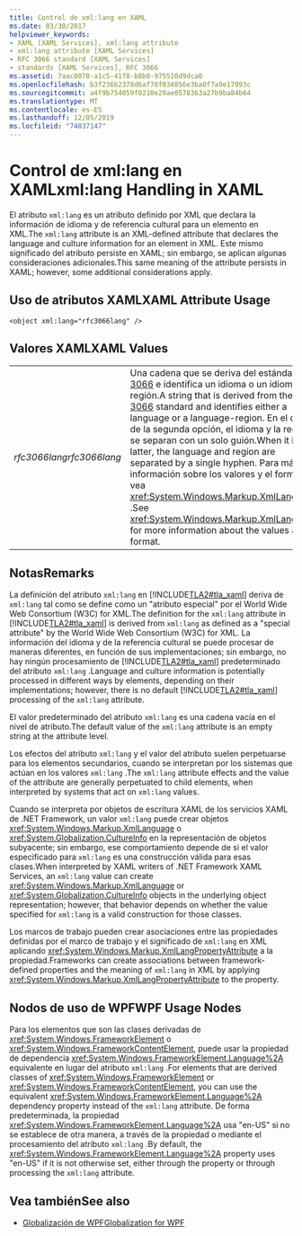 ```yaml
---
title: Control de xml:lang en XAML
ms.date: 03/30/2017
helpviewer_keywords:
- XAML [XAML Services], xml:lang attribute
- xml:lang attribute [XAML Services]
- RFC 3066 standard [XAML Services]
- standards [XAML Services], RFC 3066
ms.assetid: 7aac0078-a1c5-41f8-b8b0-975510d9dca0
ms.openlocfilehash: b3f236b2378d6af78f034856e3ba0f7a9e17993c
ms.sourcegitcommit: a4f9b754059f0210e29ae0578363a27b9ba84b64
ms.translationtype: MT
ms.contentlocale: es-ES
ms.lasthandoff: 12/05/2019
ms.locfileid: "74837147"
---
```

# <a name="xmllang-handling-in-xaml"></a><span data-ttu-id="78585-102">Control de xml:lang en XAML</span><span class="sxs-lookup"><span data-stu-id="78585-102">xml:lang Handling in XAML</span></span>
<span data-ttu-id="78585-103">El atributo `xml:lang` es un atributo definido por XML que declara la información de idioma y de referencia cultural para un elemento en XML.</span><span class="sxs-lookup"><span data-stu-id="78585-103">The `xml:lang` attribute is an XML-defined attribute that declares the language and culture information for an element in XML.</span></span> <span data-ttu-id="78585-104">Este mismo significado del atributo persiste en XAML; sin embargo, se aplican algunas consideraciones adicionales.</span><span class="sxs-lookup"><span data-stu-id="78585-104">This same meaning of the attribute persists in XAML; however, some additional considerations apply.</span></span>  
  
## <a name="xaml-attribute-usage"></a><span data-ttu-id="78585-105">Uso de atributos XAML</span><span class="sxs-lookup"><span data-stu-id="78585-105">XAML Attribute Usage</span></span>  
  
```xaml  
<object xml:lang="rfc3066lang" />  
```  
  
## <a name="xaml-values"></a><span data-ttu-id="78585-106">Valores XAML</span><span class="sxs-lookup"><span data-stu-id="78585-106">XAML Values</span></span>  
  
|||  
|-|-|  
|<span data-ttu-id="78585-107">*rfc3066lang*</span><span class="sxs-lookup"><span data-stu-id="78585-107">*rfc3066lang*</span></span>|<span data-ttu-id="78585-108">Una cadena que se deriva del estándar [RFC 3066](https://www.ietf.org/rfc/rfc3066.txt) e identifica un idioma o un idioma-región.</span><span class="sxs-lookup"><span data-stu-id="78585-108">A string that is derived from the [RFC 3066](https://www.ietf.org/rfc/rfc3066.txt) standard and identifies either a language or a language-region.</span></span> <span data-ttu-id="78585-109">En el caso de la segunda opción, el idioma y la región se separan con un solo guión.</span><span class="sxs-lookup"><span data-stu-id="78585-109">When it is the latter, the language and region are separated by a single hyphen.</span></span> <span data-ttu-id="78585-110">Para más información sobre los valores y el formato, vea <xref:System.Windows.Markup.XmlLanguage> .</span><span class="sxs-lookup"><span data-stu-id="78585-110">See <xref:System.Windows.Markup.XmlLanguage> for more information about the values and format.</span></span>|  
  
## <a name="remarks"></a><span data-ttu-id="78585-111">Notas</span><span class="sxs-lookup"><span data-stu-id="78585-111">Remarks</span></span>  
 <span data-ttu-id="78585-112">La definición del atributo `xml:lang` en [!INCLUDE[TLA2#tla_xaml](../../../includes/tla2sharptla-xaml-md.md)] deriva de `xml:lang` tal como se define como un "atributo especial" por el World Wide Web Consortium (W3C) for XML.</span><span class="sxs-lookup"><span data-stu-id="78585-112">The definition for the `xml:lang` attribute in [!INCLUDE[TLA2#tla_xaml](../../../includes/tla2sharptla-xaml-md.md)] is derived from `xml:lang` as defined as a "special attribute" by the World Wide Web Consortium (W3C) for XML.</span></span> <span data-ttu-id="78585-113">La información del idioma y de la referencia cultural se puede procesar de maneras diferentes, en función de sus implementaciones; sin embargo, no hay ningún procesamiento de [!INCLUDE[TLA2#tla_xaml](../../../includes/tla2sharptla-xaml-md.md)] predeterminado del atributo `xml:lang` .</span><span class="sxs-lookup"><span data-stu-id="78585-113">Language and culture information is potentially processed in different ways by elements, depending on their implementations; however, there is no default [!INCLUDE[TLA2#tla_xaml](../../../includes/tla2sharptla-xaml-md.md)] processing of the `xml:lang` attribute.</span></span>  
  
 <span data-ttu-id="78585-114">El valor predeterminado del atributo `xml:lang` es una cadena vacía en el nivel de atributo.</span><span class="sxs-lookup"><span data-stu-id="78585-114">The default value of the `xml:lang` attribute is an empty string at the attribute level.</span></span>  
  
 <span data-ttu-id="78585-115">Los efectos del atributo `xml:lang` y el valor del atributo suelen perpetuarse para los elementos secundarios, cuando se interpretan por los sistemas que actúan en los valores `xml:lang` .</span><span class="sxs-lookup"><span data-stu-id="78585-115">The `xml:lang` attribute effects and the value of the attribute are generally perpetuated to child elements, when interpreted by systems that act on `xml:lang` values.</span></span>  
  
 <span data-ttu-id="78585-116">Cuando se interpreta por objetos de escritura XAML de los servicios XAML de .NET Framework, un valor `xml:lang` puede crear objetos <xref:System.Windows.Markup.XmlLanguage> o <xref:System.Globalization.CultureInfo> en la representación de objetos subyacente; sin embargo, ese comportamiento depende de si el valor especificado para `xml:lang` es una construcción válida para esas clases.</span><span class="sxs-lookup"><span data-stu-id="78585-116">When interpreted by XAML writers of .NET Framework XAML Services, an `xml:lang` value can create <xref:System.Windows.Markup.XmlLanguage> or <xref:System.Globalization.CultureInfo> objects in the underlying object representation; however, that behavior depends on whether the value specified for `xml:lang` is a valid construction for those classes.</span></span>  
  
 <span data-ttu-id="78585-117">Los marcos de trabajo pueden crear asociaciones entre las propiedades definidas por el marco de trabajo y el significado de `xml:lang` en XML aplicando <xref:System.Windows.Markup.XmlLangPropertyAttribute> a la propiedad.</span><span class="sxs-lookup"><span data-stu-id="78585-117">Frameworks can create associations between framework-defined properties and the meaning of `xml:lang` in XML by applying <xref:System.Windows.Markup.XmlLangPropertyAttribute> to the property.</span></span>  
  
## <a name="wpf-usage-nodes"></a><span data-ttu-id="78585-118">Nodos de uso de WPF</span><span class="sxs-lookup"><span data-stu-id="78585-118">WPF Usage Nodes</span></span>  
 <span data-ttu-id="78585-119">Para los elementos que son las clases derivadas de <xref:System.Windows.FrameworkElement> o <xref:System.Windows.FrameworkContentElement>, puede usar la propiedad de dependencia <xref:System.Windows.FrameworkElement.Language%2A> equivalente en lugar del atributo `xml:lang` .</span><span class="sxs-lookup"><span data-stu-id="78585-119">For elements that are derived classes of <xref:System.Windows.FrameworkElement> or <xref:System.Windows.FrameworkContentElement>, you can use the equivalent <xref:System.Windows.FrameworkElement.Language%2A> dependency property instead of the `xml:lang` attribute.</span></span> <span data-ttu-id="78585-120">De forma predeterminada, la propiedad <xref:System.Windows.FrameworkElement.Language%2A> usa "en-US" si no se establece de otra manera, a través de la propiedad o mediante el procesamiento del atributo `xml:lang` .</span><span class="sxs-lookup"><span data-stu-id="78585-120">By default, the <xref:System.Windows.FrameworkElement.Language%2A> property uses "en-US" if it is not otherwise set, either through the property or through processing the `xml:lang` attribute.</span></span>  
  
## <a name="see-also"></a><span data-ttu-id="78585-121">Vea también</span><span class="sxs-lookup"><span data-stu-id="78585-121">See also</span></span>

- [<span data-ttu-id="78585-122">Globalización de WPF</span><span class="sxs-lookup"><span data-stu-id="78585-122">Globalization for WPF</span></span>](../wpf/advanced/globalization-for-wpf.md)
